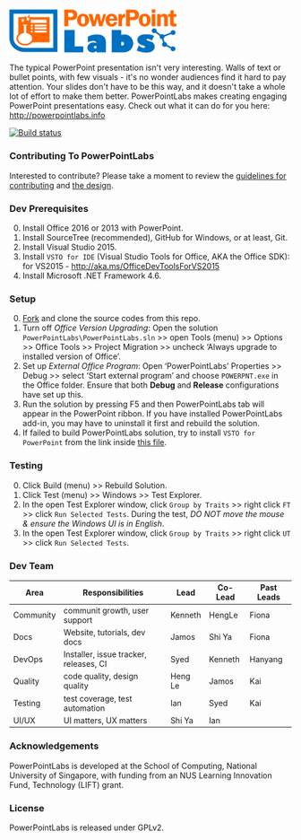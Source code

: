 <img src="https://raw.githubusercontent.com/PowerPointLabs/PowerPointLabs-Installer/master/PowerPointLabsInstaller/PowerPointLabsInstallerUi/Resources/logo.png" width='300'>

The typical PowerPoint presentation isn't very interesting. Walls of text or bullet points, with few visuals - it's no wonder audiences find it hard to pay attention.
Your slides don't have to be this way, and it doesn't take a whole lot of effort to make them better.
PowerPointLabs makes creating engaging PowerPoint presentations easy. Check out what it can do for you here: http://powerpointlabs.info

[![Build status](https://img.shields.io/appveyor/ci/kai33/powerpointlabs/master.svg)](https://ci.appveyor.com/project/kai33/powerpointlabs)

### Contributing To PowerPointLabs
Interested to contribute? Please take a moment to review the [guidelines for contributing](https://github.com/PowerPointLabs/powerpointlabs/blob/master/doc/CONTRIBUTING.md) and [the design](https://github.com/PowerPointLabs/PowerPointLabs/blob/master/doc/SoftwareDesign.md).

### Dev Prerequisites
0. Install Office 2016 or 2013 with PowerPoint.
1. Install SourceTree (recommended), GitHub for Windows, or at least, Git.
2. Install Visual Studio 2015.
3. Install `VSTO for IDE` (Visual Studio Tools for Office, AKA the Office SDK):<br>
   for VS2015 - http://aka.ms/OfficeDevToolsForVS2015<br>
4. Install Microsoft .NET Framework 4.6.

### Setup
0. [Fork](http://help.github.com/fork-a-repo/) and clone the source codes from this repo.
1. Turn off *Office Version Upgrading*: Open the solution `PowerPointLabs\PowerPointLabs.sln` >> open Tools (menu) >> Options >> Office Tools >> Project Migration >> uncheck ‘Always upgrade to installed version of Office’.
2. Set up *External Office Program*: Open ‘PowerPointLabs’ Properties >> Debug >> select ‘Start external program’ and choose `POWERPNT.exe` in the Office folder. Ensure that both **Debug** and **Release** configurations have set up this.
3. Run the solution by pressing F5 and then PowerPointLabs tab will appear in the PowerPoint ribbon. If you have installed PowerPointLabs add-in, you may have to uninstall it first and rebuild the solution.
4. If failed to build PowerPointLabs solution, try to install `VSTO for PowerPoint` from the link inside [this file](https://github.com/PowerPointLabs/PowerPointLabs-Website/blob/master/vsto-redirect.html).

### Testing
0. Click Build (menu) >> Rebuild Solution.
1. Click Test (menu) >> Windows >> Test Explorer. 
2. In the open Test Explorer window, click `Group by Traits` >> right click `FT` >> click `Run Selected Tests`. During the test, *DO NOT move the mouse & ensure the Windows UI is in English*.
3. In the open Test Explorer window, click `Group by Traits` >> right click `UT` >> click `Run Selected Tests`.

### Dev Team

Area | Responsibilities | Lead | Co-Lead | Past Leads
-----|------------------|------|---------|-----|
Community | communit growth, user support | Kenneth | HengLe | Fiona |
Docs | Website, tutorials, dev docs | Jamos | Shi Ya | Fiona|
DevOps | Installer, issue tracker, releases, CI | Syed | Kenneth | Hanyang|
Quality | code quality, design quality | Heng Le | Jamos | Kai|
Testing | test coverage, test automation | Ian | Syed | Kai|
UI/UX | UI matters, UX matters | Shi Ya | Ian | |


### Acknowledgements
PowerPointLabs is developed at the School of Computing, National University of Singapore, with funding from an NUS Learning Innovation Fund, Technology (LIFT) grant.

### License
PowerPointLabs is released under GPLv2.
